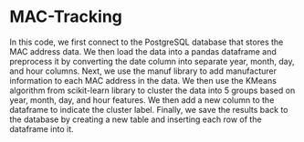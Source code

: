 # MAC-Tracking
In this code, we first connect to the PostgreSQL database that stores the MAC address data. We then load the data into a pandas dataframe and preprocess it by converting the date column into separate year, month, day, and hour columns.
Next, we use the manuf library to add manufacturer information to each MAC address in the data. We then use the KMeans algorithm from scikit-learn library to cluster the data into 5 groups based on year, month, day, and hour features. We then add a new column to the dataframe to indicate the cluster label.
Finally, we save the results back to the database by creating a new table and inserting each row of the dataframe into it.
